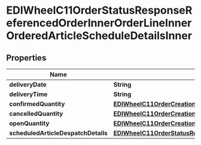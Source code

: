 

# EDIWheelC11OrderStatusResponseReferencedOrderInnerOrderLineInnerOrderedArticleScheduleDetailsInner


## Properties

| Name | Type | Description | Notes |
|------------ | ------------- | ------------- | -------------|
|**deliveryDate** | **String** |  |  [optional] |
|**deliveryTime** | **String** |  |  [optional] |
|**confirmedQuantity** | [**EDIWheelC11OrderCreationRequestOrderLineInnerOrderedArticleRequestedQuantity**](EDIWheelC11OrderCreationRequestOrderLineInnerOrderedArticleRequestedQuantity.md) |  |  [optional] |
|**cancelledQuantity** | [**EDIWheelC11OrderCreationRequestOrderLineInnerOrderedArticleRequestedQuantity**](EDIWheelC11OrderCreationRequestOrderLineInnerOrderedArticleRequestedQuantity.md) |  |  [optional] |
|**openQuantity** | [**EDIWheelC11OrderCreationRequestOrderLineInnerOrderedArticleRequestedQuantity**](EDIWheelC11OrderCreationRequestOrderLineInnerOrderedArticleRequestedQuantity.md) |  |  [optional] |
|**scheduledArticleDespatchDetails** | [**EDIWheelC11OrderStatusResponseReferencedOrderInnerOrderLineInnerOrderedArticleScheduleDetailsInnerScheduledArticleDespatchDetails**](EDIWheelC11OrderStatusResponseReferencedOrderInnerOrderLineInnerOrderedArticleScheduleDetailsInnerScheduledArticleDespatchDetails.md) |  |  [optional] |



